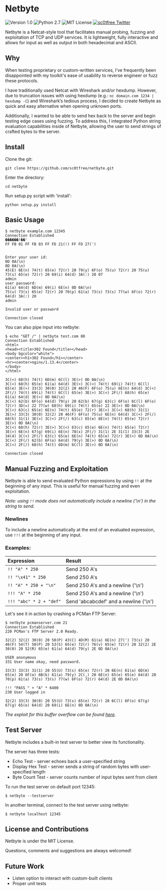 # Netbyte

![Version 1.0](http://img.shields.io/badge/version-v1.0-orange.svg)
![Python 2.7](http://img.shields.io/badge/python-2.7-blue.svg)
![MIT License](http://img.shields.io/badge/license-MIT%20License-blue.svg)
[![sc0tfree Twitter](http://img.shields.io/twitter/url/http/shields.io.svg?style=social&label=Follow)](https://twitter.com/sc0tfree)

Netbyte is a Netcat-style tool that facilitates manual probing, fuzzing and exploitation of TCP and UDP services.
It is lightweight, fully interactive and allows for input as well as output in both hexadecimal and ASCII.

## Why

When testing proprietary or custom-written services, I’ve frequently been disappointed with my toolkit's 
ease of usability to reverse engineer or fuzz these protocols.

I have traditionally used Netcat with Wireshark and/or hexdump.
However, due to truncation issues with using hexdump (e.g.: `nc domain.com 1234 | hexdump -C`)
and Wireshark’s tedious process, I decided to create Netbyte as quick and easy alternative when opening unknown ports.

Additionally, I wanted to be able to send hex back to the server and begin testing edge cases using fuzzing.
To address this, I integrated Python string evaluation capabilities inside of Netbyte, allowing the user to send 
strings of crafted bytes to the server.

## Install

Clone the git:
```
git clone https://github.com/sc0tfree/netbyte.git
```
Enter the directory:
```
cd netbyte
```
Run setup.py script with 'install':
```
python setup.py install
```

## Basic Usage

```
$ netbyte example.com 12345
Connection Established
������!��'
FF FB 01 FF FB 03 FF FD 21(!) FF FD 27(')


Enter your user id:
0D 0A(\n)
0D 0A(\n)
45(E) 6E(n) 74(t) 65(e) 72(r) 20 79(y) 6F(o) 75(u) 72(r) 20 75(u) 73(s) 65(e) 72(r) 20 69(i) 64(d) 3A(:) 20 07
admin
user password:
61(a) 64(d) 6D(m) 69(i) 6E(n) 0D 0A(\n)
75(u) 73(s) 65(e) 72(r) 20 70(p) 61(a) 73(s) 73(s) 77(w) 6F(o) 72(r) 64(d) 3A(:) 20
admin

Invalid user or password

Connection closed
```
You can also pipe input into netbyte:
```
$ echo "GET /" | netbyte test.com 80
Connection Established
<html>
<head><title>302 Found</title></head>
<body bgcolor="white">
<center><h1>302 Found</h1></center>
<hr><center>nginx/1.13.4</center>
</body>
</html>

3C(<) 68(h) 74(t) 6D(m) 6C(l) 3E(>) 0D 0A(\n)
3C(<) 68(h) 65(e) 61(a) 64(d) 3E(>) 3C(<) 74(t) 69(i) 74(t) 6C(l) 65(e) 3E(>) 33(3) 30(0) 32(2) 20 46(F) 6F(o) 75(u) 6E(n) 64(d) 3C(<) 2F(/) 74(t) 69(i) 74(t) 6C(l) 65(e) 3E(>) 3C(<) 2F(/) 68(h) 65(e) 61(a) 64(d) 3E(>) 0D 0A(\n)
3C(<) 62(b) 6F(o) 64(d) 79(y) 20 62(b) 67(g) 63(c) 6F(o) 6C(l) 6F(o) 72(r) 3D(=) 22 77(w) 68(h) 69(i) 74(t) 65(e) 22 3E(>) 0D 0A(\n)
3C(<) 63(c) 65(e) 6E(n) 74(t) 65(e) 72(r) 3E(>) 3C(<) 68(h) 31(1) 3E(>) 33(3) 30(0) 32(2) 20 46(F) 6F(o) 75(u) 6E(n) 64(d) 3C(<) 2F(/) 68(h) 31(1) 3E(>) 3C(<) 2F(/) 63(c) 65(e) 6E(n) 74(t) 65(e) 72(r) 3E(>) 0D 0A(\n)
3C(<) 68(h) 72(r) 3E(>) 3C(<) 63(c) 65(e) 6E(n) 74(t) 65(e) 72(r) 3E(>) 6E(n) 67(g) 69(i) 6E(n) 78(x) 2F(/) 31(1) 2E 31(1) 33(3) 2E 34(4) 3C(<) 2F(/) 63(c) 65(e) 6E(n) 74(t) 65(e) 72(r) 3E(>) 0D 0A(\n)
3C(<) 2F(/) 62(b) 6F(o) 64(d) 79(y) 3E(>) 0D 0A(\n)
3C(<) 2F(/) 68(h) 74(t) 6D(m) 6C(l) 3E(>) 0D 0A(\n)

Connection closed
```

## Manual Fuzzing and Exploitation

Netbyte is able to send evaluated Python expressions by using `!!` at the beginning of any input. This is useful for manual fuzzing and even exploitation.

*Note: using `!!` mode does not automatically include a newline ('\n') in the string to send.*

### Newlines

To include a newline automatically at the end of an evaluated expression, use `!!!` at the beginning of any input.

### Examples:
| Expression                | Result                                |
|:--------------------------|:--------------------------------------|
| `!! "A" * 250`            | Send 250 A's                          |
| `!! "\x41" * 250`         | Send 250 A's                          |
| `!! "A" * 250 + "\n"`     | Send 250 A's and a newline ('\n')     |
| `!!! "A" * 250`           | Send 250 A's and a newline ('\n')     |
| `!!! "abc" * 2 + "def"`   | Send 'abcabcdef' and a newline ('\n') |


Let's see it in action by crashing a PCMan FTP Server:
```
$ netbyte pcmanserver.com 21
Connection Established
220 PCMan's FTP Server 2.0 Ready.

32(2) 32(2) 30(0) 20 50(P) 43(C) 4D(M) 61(a) 6E(n) 27(') 73(s) 20 46(F) 54(T) 50(P) 20 53(S) 65(e) 72(r) 76(v) 65(e) 72(r) 20 32(2) 2E 30(0) 20 52(R) 65(e) 61(a) 64(d) 79(y) 2E 0D 0A(\n)

USER anonymous
331 User name okay, need password.

33(3) 33(3) 31(1) 20 55(U) 73(s) 65(e) 72(r) 20 6E(n) 61(a) 6D(m) 65(e) 20 6F(o) 6B(k) 61(a) 79(y) 2C(,) 20 6E(n) 65(e) 65(e) 64(d) 20 70(p) 61(a) 73(s) 73(s) 77(w) 6F(o) 72(r) 64(d) 2E 0D 0A(\n)

!!! "PASS " + "A" * 6400
230 User logged in

32(2) 33(3) 30(0) 20 55(U) 73(s) 65(e) 72(r) 20 6C(l) 6F(o) 67(g) 67(g) 65(e) 64(d) 20 69(i) 6E(n) 0D 0A(\n)

```

*The exploit for this buffer overflow can be found [here](https://www.exploit-db.com/exploits/27277/).*

## Test Server

Netbyte includes a built-in test server to better view its functionality.

The server has three tests:

* Echo Test - server echoes back a user-specified string
* Display Hex Test - server sends a string of random bytes with user-specified length
* Byte Count Test - server counts number of input bytes sent from client

To run the test server on default port 12345:
```
$ netbyte --testserver
```
In another terminal, connect to the test server using netbyte:
```
$ netbyte localhost 12345
```

## License and Contributions

Netbyte is under the MIT License.

Questions, comments and suggestions are always welcomed!

## Future Work

* Listen option to interact with custom-built clients
* Proper unit tests

